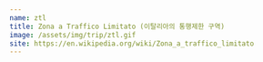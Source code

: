 ```yaml
---
name: ztl
title: Zona a Traffico Limitato (이탈리아의 통행제한 구역)
image: /assets/img/trip/ztl.gif
site: https://en.wikipedia.org/wiki/Zona_a_traffico_limitato
---
```

